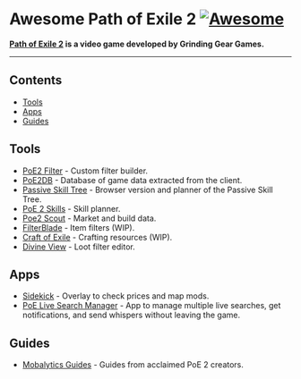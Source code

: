 # Awesome Path of Exile 2 [![Awesome](https://awesome.re/badge-flat2.svg)](https://awesome.re)

**[Path of Exile 2](https://www.pathofexile2.com/) is a video game developed by Grinding Gear Games.**

<hr>

<!-- START doctoc generated TOC please keep comment here to allow auto update -->
<!-- DON'T EDIT THIS SECTION, INSTEAD RE-RUN doctoc TO UPDATE -->
## Contents

- [Tools](#tools)
- [Apps](#apps)
- [Guides](#guides)

<!-- END doctoc generated TOC please keep comment here to allow auto update -->

## Tools

- [PoE2 Filter](https://poe2filter.com/) - Custom filter builder.
- [PoE2DB](https://poe2db.tw/) - Database of game data extracted from the client.
- [Passive Skill Tree](https://poe2db.tw/us/passive-skill-tree/) - Browser version and planner of the Passive Skill Tree.
- [PoE 2 Skills](https://poe2skills.com/) - Skill planner.
- [Poe2 Scout](https://poe2scout.com/) - Market and build data.
- [FilterBlade](https://www.filterblade.xyz/?game=Poe2) - Item filters (WIP).
- [Craft of Exile](https://www.craftofexile.com/?game=poe2) - Crafting resources (WIP).
- [Divine View](https://divineview.app/) - Loot filter editor.

## Apps

- [Sidekick](https://sidekick-poe.github.io/) - Overlay to check prices and map mods.
- [PoE Live Search Manager](https://github.com/5k-mirrors/poe-live-search-manager) - App to manage multiple live searches, get notifications, and send whispers without leaving the game.

## Guides

- [Mobalytics Guides](https://mobalytics.gg/poe-2/guides) - Guides from acclaimed PoE 2 creators.
